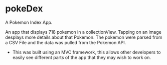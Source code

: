 # pokeDex

A Pokemon Index App.

An app that displays 718 pokemon in a collectionView. Tapping on an image desplays more details about that Pokemon. 
The pokemon were parsed from a CSV File and the data was pulled from the Pokemon API.
* This was built using an MVC framework, this allows other developers to easily see different parts of the app that they may wish to work on.


